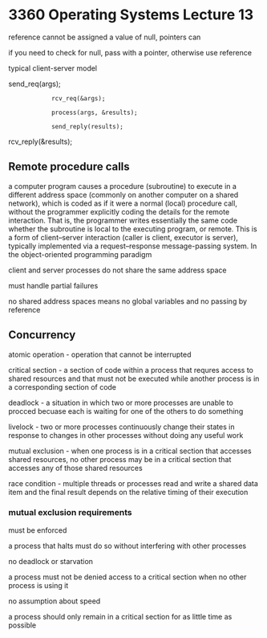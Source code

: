 # 3360 Operating Systems Lecture 13

reference cannot be assigned a value of null, pointers can

if you need to check for null, pass with a pointer, otherwise use reference

typical client-server model

send_req(args);

                rcv_req(&args);

                process(args, &results);

                send_reply(results);

rcv_reply(&results);

## Remote procedure calls

a computer program causes a procedure (subroutine) to execute in a different address space (commonly on another computer on a shared network), which is coded as if it were a normal (local) procedure call, without the programmer explicitly coding the details for the remote interaction. That is, the programmer writes essentially the same code whether the subroutine is local to the executing program, or remote. This is a form of client–server interaction (caller is client, executor is server), typically implemented via a request–response message-passing system. In the object-oriented programming paradigm

client and server processes do not share the same address space

must handle partial failures

no shared address spaces means no global variables and no passing by reference

## Concurrency

atomic operation - operation that cannot be interrupted

critical section - a section of code within a process that requres access to shared resources and that must not be executed while another process is in a corresponding section of code

deadlock - a situation in which two or more processes are unable to procced becuase each is waiting for one of the others to do something

livelock - two or more processes continuously change their states in response to changes in other processes without doing any useful work

mutual exclusion - when one process is in a critical section that accesses shared resources, no other process may be in a critical section that accesses any of those shared resources

race condition - multiple threads or processes read and write a shared data item and the final result depends on the relative timing of their execution

### mutual exclusion requirements

must be enforced

a process that halts must do so without interfering with other processes

no deadlock or starvation

a process must not be denied access to a critical section when no other process is using it

no assumption about speed

a process should only remain in a critical section for as little time as possible
